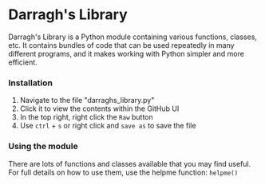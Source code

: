 # Darragh's Library
Darragh's Library is a Python module containing various functions, classes, etc. It contains bundles of code that can be used repeatedly in many different programs, and it makes working with Python simpler and more efficient.

### Installation
1. Navigate to the file "darraghs_library.py"
2. Click it to view the contents within the GitHub UI
3. In the top right, right click the `Raw` button
4. Use `ctrl` + `s` or right click and `save as` to save the file

### Using the module
There are lots of functions and classes available that you may find useful.
For full details on how to use them, use the helpme function:
`helpme()`

